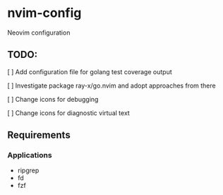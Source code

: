 # nvim-config

Neovim configuration

## TODO:

[ ] Add configuration file for golang test coverage output

[ ] Investigate package ray-x/go.nvim and adopt approaches from there

[ ] Change icons for debugging

[ ] Change icons for diagnostic virtual text

## Requirements

### Applications

- ripgrep
- fd
- fzf
